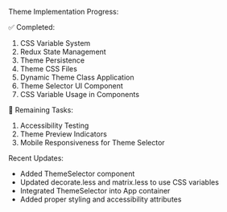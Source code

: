 Theme Implementation Progress:

✅ Completed:
1. CSS Variable System
2. Redux State Management
3. Theme Persistence
4. Theme CSS Files
5. Dynamic Theme Class Application
6. Theme Selector UI Component
7. CSS Variable Usage in Components

🔧 Remaining Tasks:
1. Accessibility Testing
2. Theme Preview Indicators
3. Mobile Responsiveness for Theme Selector

Recent Updates:
- Added ThemeSelector component
- Updated decorate.less and matrix.less to use CSS variables
- Integrated ThemeSelector into App container
- Added proper styling and accessibility attributes
